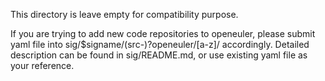 This directory is leave empty for compatibility purpose.

If you are trying to add new code repositories to openeuler, please submit yaml file into sig/$signame/(src-)?openeuler/[a-z]/ accordingly.
Detailed description can be found in sig/README.md, or use existing yaml file as your reference.